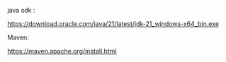 java sdk :

https://download.oracle.com/java/21/latest/jdk-21_windows-x64_bin.exe

Maven:

https://maven.apache.org/install.html

